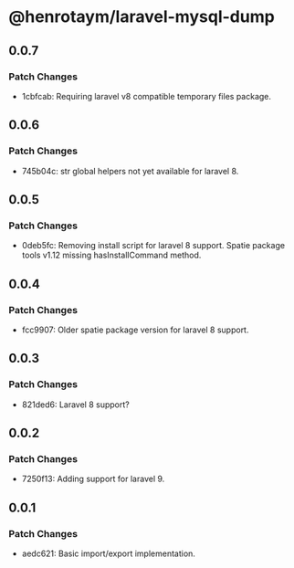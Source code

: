 # @henrotaym/laravel-mysql-dump

## 0.0.7

### Patch Changes

- 1cbfcab: Requiring laravel v8 compatible temporary files package.

## 0.0.6

### Patch Changes

- 745b04c: str global helpers not yet available for laravel 8.

## 0.0.5

### Patch Changes

- 0deb5fc: Removing install script for laravel 8 support. Spatie package tools v1.12 missing hasInstallCommand method.

## 0.0.4

### Patch Changes

- fcc9907: Older spatie package version for laravel 8 support.

## 0.0.3

### Patch Changes

- 821ded6: Laravel 8 support?

## 0.0.2

### Patch Changes

- 7250f13: Adding support for laravel 9.

## 0.0.1

### Patch Changes

- aedc621: Basic import/export implementation.
